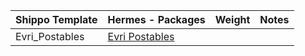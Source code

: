 | Shippo Template | Hermes - Packages | Weight | Notes |
|-----------------|-------------------|--------|-------|
| Evri_Postables  | [Evri Postables](https://www.evri.com/send/parcel-size-and-weight-guide)    |        |       |